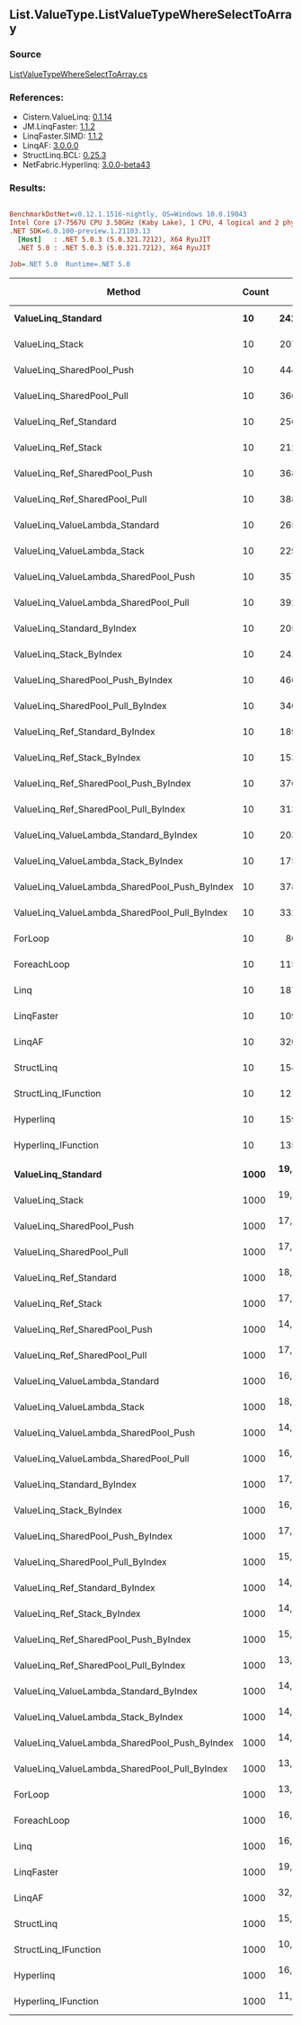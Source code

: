 ﻿## List.ValueType.ListValueTypeWhereSelectToArray

### Source
[ListValueTypeWhereSelectToArray.cs](../LinqBenchmarks/List/ValueType/ListValueTypeWhereSelectToArray.cs)

### References:
- Cistern.ValueLinq: [0.1.14](https://www.nuget.org/packages/Cistern.ValueLinq/0.1.14)
- JM.LinqFaster: [1.1.2](https://www.nuget.org/packages/JM.LinqFaster/1.1.2)
- LinqFaster.SIMD: [1.1.2](https://www.nuget.org/packages/LinqFaster.SIMD/1.0.3)
- LinqAF: [3.0.0.0](https://www.nuget.org/packages/LinqAF/3.0.0.0)
- StructLinq.BCL: [0.25.3](https://www.nuget.org/packages/StructLinq.BCL/0.25.3)
- NetFabric.Hyperlinq: [3.0.0-beta43](https://www.nuget.org/packages/NetFabric.Hyperlinq/3.0.0-beta43)

### Results:
``` ini

BenchmarkDotNet=v0.12.1.1516-nightly, OS=Windows 10.0.19043
Intel Core i7-7567U CPU 3.50GHz (Kaby Lake), 1 CPU, 4 logical and 2 physical cores
.NET SDK=6.0.100-preview.1.21103.13
  [Host]   : .NET 5.0.3 (5.0.321.7212), X64 RyuJIT
  .NET 5.0 : .NET 5.0.3 (5.0.321.7212), X64 RyuJIT

Job=.NET 5.0  Runtime=.NET 5.0  

```
|                                        Method | Count |         Mean |      Error |     StdDev |       Median | Ratio | RatioSD |   Gen 0 | Gen 1 | Gen 2 | Allocated |
|---------------------------------------------- |------ |-------------:|-----------:|-----------:|-------------:|------:|--------:|--------:|------:|------:|----------:|
|                            **ValueLinq_Standard** |    **10** |    **241.92 ns** |   **0.966 ns** |   **0.857 ns** |    **241.94 ns** |  **3.02** |    **0.02** |  **0.0725** |     **-** |     **-** |     **152 B** |
|                               ValueLinq_Stack |    10 |    207.04 ns |   1.245 ns |   1.103 ns |    207.14 ns |  2.59 |    0.02 |  0.0725 |     - |     - |     152 B |
|                     ValueLinq_SharedPool_Push |    10 |    444.64 ns |   1.504 ns |   1.407 ns |    444.06 ns |  5.56 |    0.03 |  0.0725 |     - |     - |     152 B |
|                     ValueLinq_SharedPool_Pull |    10 |    366.89 ns |   1.216 ns |   1.078 ns |    367.06 ns |  4.58 |    0.02 |  0.0725 |     - |     - |     152 B |
|                        ValueLinq_Ref_Standard |    10 |    256.70 ns |   1.444 ns |   1.280 ns |    256.34 ns |  3.21 |    0.02 |  0.0725 |     - |     - |     152 B |
|                           ValueLinq_Ref_Stack |    10 |    212.46 ns |   0.426 ns |   0.378 ns |    212.49 ns |  2.65 |    0.01 |  0.0725 |     - |     - |     152 B |
|                 ValueLinq_Ref_SharedPool_Push |    10 |    368.41 ns |   2.300 ns |   2.039 ns |    367.94 ns |  4.60 |    0.03 |  0.0725 |     - |     - |     152 B |
|                 ValueLinq_Ref_SharedPool_Pull |    10 |    388.72 ns |   1.781 ns |   1.666 ns |    388.28 ns |  4.86 |    0.02 |  0.0725 |     - |     - |     152 B |
|                ValueLinq_ValueLambda_Standard |    10 |    265.14 ns |   2.398 ns |   2.243 ns |    265.51 ns |  3.31 |    0.04 |  0.0725 |     - |     - |     152 B |
|                   ValueLinq_ValueLambda_Stack |    10 |    229.36 ns |   1.866 ns |   1.654 ns |    228.77 ns |  2.87 |    0.03 |  0.0725 |     - |     - |     152 B |
|         ValueLinq_ValueLambda_SharedPool_Push |    10 |    357.62 ns |   1.601 ns |   1.498 ns |    357.69 ns |  4.47 |    0.03 |  0.0725 |     - |     - |     152 B |
|         ValueLinq_ValueLambda_SharedPool_Pull |    10 |    392.87 ns |   1.156 ns |   1.025 ns |    392.87 ns |  4.91 |    0.02 |  0.0725 |     - |     - |     152 B |
|                    ValueLinq_Standard_ByIndex |    10 |    205.97 ns |   0.982 ns |   0.918 ns |    205.99 ns |  2.57 |    0.01 |  0.0725 |     - |     - |     152 B |
|                       ValueLinq_Stack_ByIndex |    10 |    241.33 ns |   0.763 ns |   0.714 ns |    241.23 ns |  3.02 |    0.01 |  0.0725 |     - |     - |     152 B |
|             ValueLinq_SharedPool_Push_ByIndex |    10 |    466.87 ns |   1.658 ns |   1.384 ns |    466.83 ns |  5.83 |    0.03 |  0.0725 |     - |     - |     152 B |
|             ValueLinq_SharedPool_Pull_ByIndex |    10 |    340.85 ns |   1.776 ns |   1.574 ns |    340.52 ns |  4.26 |    0.03 |  0.0725 |     - |     - |     152 B |
|                ValueLinq_Ref_Standard_ByIndex |    10 |    189.29 ns |   0.618 ns |   0.548 ns |    189.10 ns |  2.37 |    0.01 |  0.0725 |     - |     - |     152 B |
|                   ValueLinq_Ref_Stack_ByIndex |    10 |    153.01 ns |   0.441 ns |   0.344 ns |    152.97 ns |  1.91 |    0.01 |  0.0725 |     - |     - |     152 B |
|         ValueLinq_Ref_SharedPool_Push_ByIndex |    10 |    376.55 ns |   1.922 ns |   1.704 ns |    376.78 ns |  4.71 |    0.03 |  0.0725 |     - |     - |     152 B |
|         ValueLinq_Ref_SharedPool_Pull_ByIndex |    10 |    313.85 ns |   0.640 ns |   0.599 ns |    313.94 ns |  3.92 |    0.01 |  0.0725 |     - |     - |     152 B |
|        ValueLinq_ValueLambda_Standard_ByIndex |    10 |    203.03 ns |   0.750 ns |   0.627 ns |    202.92 ns |  2.54 |    0.01 |  0.0725 |     - |     - |     152 B |
|           ValueLinq_ValueLambda_Stack_ByIndex |    10 |    175.88 ns |   0.805 ns |   0.753 ns |    175.78 ns |  2.19 |    0.01 |  0.0725 |     - |     - |     152 B |
| ValueLinq_ValueLambda_SharedPool_Push_ByIndex |    10 |    378.44 ns |   0.806 ns |   0.673 ns |    378.13 ns |  4.73 |    0.02 |  0.0725 |     - |     - |     152 B |
| ValueLinq_ValueLambda_SharedPool_Pull_ByIndex |    10 |    332.65 ns |   1.303 ns |   1.155 ns |    332.67 ns |  4.16 |    0.01 |  0.0725 |     - |     - |     152 B |
|                                       ForLoop |    10 |     80.03 ns |   0.374 ns |   0.292 ns |     79.97 ns |  1.00 |    0.00 |  0.2218 |     - |     - |     464 B |
|                                   ForeachLoop |    10 |    115.01 ns |   1.064 ns |   0.943 ns |    115.02 ns |  1.44 |    0.01 |  0.2217 |     - |     - |     464 B |
|                                          Linq |    10 |    187.33 ns |   0.937 ns |   0.830 ns |    187.23 ns |  2.34 |    0.01 |  0.3860 |     - |     - |     808 B |
|                                    LinqFaster |    10 |    109.92 ns |   0.932 ns |   0.778 ns |    110.04 ns |  1.37 |    0.01 |  0.2218 |     - |     - |     464 B |
|                                        LinqAF |    10 |    320.20 ns |   5.463 ns |   4.843 ns |    320.75 ns |  4.00 |    0.06 |  0.2065 |     - |     - |     432 B |
|                                    StructLinq |    10 |    154.59 ns |   0.979 ns |   0.764 ns |    154.36 ns |  1.93 |    0.01 |  0.1223 |     - |     - |     256 B |
|                          StructLinq_IFunction |    10 |    121.61 ns |   0.616 ns |   0.515 ns |    121.42 ns |  1.52 |    0.01 |  0.0725 |     - |     - |     152 B |
|                                     Hyperlinq |    10 |    159.48 ns |   1.467 ns |   1.372 ns |    159.14 ns |  1.99 |    0.02 |  0.0725 |     - |     - |     152 B |
|                           Hyperlinq_IFunction |    10 |    135.70 ns |   1.260 ns |   1.179 ns |    135.85 ns |  1.70 |    0.02 |  0.0725 |     - |     - |     152 B |
|                                               |       |              |            |            |              |       |         |         |       |       |           |
|                            **ValueLinq_Standard** |  **1000** | **19,372.54 ns** | **386.137 ns** | **902.582 ns** | **18,943.12 ns** |  **1.40** |    **0.08** | **30.2734** |     **-** |     **-** |  **64,080 B** |
|                               ValueLinq_Stack |  1000 | 19,083.04 ns | 130.502 ns | 108.975 ns | 19,091.22 ns |  1.38 |    0.01 | 30.2734 |     - |     - |  64,080 B |
|                     ValueLinq_SharedPool_Push |  1000 | 17,475.07 ns |  75.192 ns |  70.334 ns | 17,496.69 ns |  1.26 |    0.01 | 15.1367 |     - |     - |  32,216 B |
|                     ValueLinq_SharedPool_Pull |  1000 | 17,732.45 ns | 106.066 ns |  99.214 ns | 17,738.54 ns |  1.28 |    0.01 | 15.1367 |     - |     - |  32,216 B |
|                        ValueLinq_Ref_Standard |  1000 | 18,024.42 ns |  65.224 ns |  61.010 ns | 18,022.28 ns |  1.30 |    0.01 | 30.2734 |     - |     - |  64,080 B |
|                           ValueLinq_Ref_Stack |  1000 | 17,967.11 ns | 121.723 ns | 113.860 ns | 17,923.48 ns |  1.30 |    0.01 | 30.2734 |     - |     - |  64,080 B |
|                 ValueLinq_Ref_SharedPool_Push |  1000 | 14,894.91 ns |  87.874 ns |  73.379 ns | 14,885.73 ns |  1.08 |    0.01 | 15.1367 |     - |     - |  32,216 B |
|                 ValueLinq_Ref_SharedPool_Pull |  1000 | 17,273.93 ns |  92.887 ns |  77.564 ns | 17,244.91 ns |  1.25 |    0.01 | 15.1367 |     - |     - |  32,216 B |
|                ValueLinq_ValueLambda_Standard |  1000 | 16,783.28 ns | 159.496 ns | 149.193 ns | 16,775.78 ns |  1.21 |    0.02 | 30.2734 |     - |     - |  64,080 B |
|                   ValueLinq_ValueLambda_Stack |  1000 | 18,109.83 ns | 102.378 ns |  95.764 ns | 18,119.24 ns |  1.31 |    0.01 | 30.2734 |     - |     - |  64,080 B |
|         ValueLinq_ValueLambda_SharedPool_Push |  1000 | 14,230.07 ns |  45.317 ns |  40.173 ns | 14,222.45 ns |  1.03 |    0.01 | 15.1367 |     - |     - |  32,216 B |
|         ValueLinq_ValueLambda_SharedPool_Pull |  1000 | 16,377.56 ns | 227.731 ns | 213.020 ns | 16,374.50 ns |  1.18 |    0.01 | 15.1367 |     - |     - |  32,216 B |
|                    ValueLinq_Standard_ByIndex |  1000 | 17,053.94 ns |  91.962 ns |  86.021 ns | 17,059.41 ns |  1.23 |    0.01 | 30.2734 |     - |     - |  64,080 B |
|                       ValueLinq_Stack_ByIndex |  1000 | 16,325.07 ns |  62.021 ns |  51.790 ns | 16,341.49 ns |  1.18 |    0.01 | 30.2734 |     - |     - |  64,080 B |
|             ValueLinq_SharedPool_Push_ByIndex |  1000 | 17,450.32 ns | 104.780 ns |  92.885 ns | 17,464.30 ns |  1.26 |    0.01 | 15.1367 |     - |     - |  32,216 B |
|             ValueLinq_SharedPool_Pull_ByIndex |  1000 | 15,527.12 ns | 106.908 ns | 100.002 ns | 15,526.03 ns |  1.12 |    0.01 | 15.1367 |     - |     - |  32,216 B |
|                ValueLinq_Ref_Standard_ByIndex |  1000 | 14,700.68 ns |  65.578 ns |  54.761 ns | 14,697.81 ns |  1.06 |    0.01 | 30.2887 |     - |     - |  64,080 B |
|                   ValueLinq_Ref_Stack_ByIndex |  1000 | 14,005.61 ns |  61.743 ns |  54.733 ns | 13,998.64 ns |  1.01 |    0.01 | 30.2887 |     - |     - |  64,080 B |
|         ValueLinq_Ref_SharedPool_Push_ByIndex |  1000 | 15,146.99 ns |  58.341 ns |  51.718 ns | 15,122.79 ns |  1.09 |    0.01 | 15.1367 |     - |     - |  32,216 B |
|         ValueLinq_Ref_SharedPool_Pull_ByIndex |  1000 | 13,630.64 ns |  70.358 ns |  62.370 ns | 13,637.58 ns |  0.98 |    0.01 | 15.1367 |     - |     - |  32,216 B |
|        ValueLinq_ValueLambda_Standard_ByIndex |  1000 | 14,656.98 ns |  92.016 ns |  86.072 ns | 14,631.59 ns |  1.06 |    0.01 | 30.2887 |     - |     - |  64,080 B |
|           ValueLinq_ValueLambda_Stack_ByIndex |  1000 | 14,352.14 ns | 101.288 ns |  89.789 ns | 14,376.88 ns |  1.04 |    0.01 | 30.2887 |     - |     - |  64,080 B |
| ValueLinq_ValueLambda_SharedPool_Push_ByIndex |  1000 | 14,341.99 ns |  68.142 ns |  60.406 ns | 14,341.19 ns |  1.04 |    0.01 | 15.1367 |     - |     - |  32,216 B |
| ValueLinq_ValueLambda_SharedPool_Pull_ByIndex |  1000 | 13,608.50 ns |  95.332 ns |  79.606 ns | 13,600.03 ns |  0.98 |    0.01 | 15.1367 |     - |     - |  32,216 B |
|                                       ForLoop |  1000 | 13,842.80 ns | 106.536 ns |  94.441 ns | 13,839.72 ns |  1.00 |    0.00 | 46.5088 |     - |     - |  97,720 B |
|                                   ForeachLoop |  1000 | 16,911.77 ns |  71.116 ns |  66.522 ns | 16,912.67 ns |  1.22 |    0.01 | 46.5088 |     - |     - |  97,720 B |
|                                          Linq |  1000 | 16,985.15 ns | 200.801 ns | 187.829 ns | 17,009.63 ns |  1.23 |    0.02 | 31.2195 |     - |     - |  65,952 B |
|                                    LinqFaster |  1000 | 19,361.13 ns | 195.189 ns | 162.992 ns | 19,387.82 ns |  1.40 |    0.01 | 46.5088 |     - |     - |  97,720 B |
|                                        LinqAF |  1000 | 32,548.19 ns | 260.384 ns | 203.291 ns | 32,595.10 ns |  2.35 |    0.02 | 46.5088 |     - |     - |  97,688 B |
|                                    StructLinq |  1000 | 15,853.17 ns |  63.286 ns |  56.101 ns | 15,867.43 ns |  1.15 |    0.01 | 15.3809 |     - |     - |  32,320 B |
|                          StructLinq_IFunction |  1000 | 10,806.69 ns |  93.550 ns |  87.506 ns | 10,793.84 ns |  0.78 |    0.01 | 15.1367 |     - |     - |  32,216 B |
|                                     Hyperlinq |  1000 | 16,294.62 ns | 149.444 ns | 139.790 ns | 16,296.07 ns |  1.18 |    0.02 | 15.1367 |     - |     - |  32,216 B |
|                           Hyperlinq_IFunction |  1000 | 11,635.27 ns |  63.604 ns |  56.383 ns | 11,640.94 ns |  0.84 |    0.01 | 15.1367 |     - |     - |  32,216 B |
